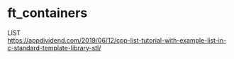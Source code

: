 # ft_containers

LIST<br>
https://appdividend.com/2019/06/12/cpp-list-tutorial-with-example-list-in-c-standard-template-library-stl/ <br>
